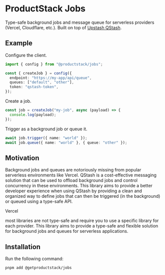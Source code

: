 # ProductStack Jobs

Type-safe background jobs and message queue for serverless providers (Vercel, Cloudflare, etc.). Built on top of
[Upstash QStash](https://upstash.com/docs/qstash/).

## Example

Configure the client.

```ts
import { config } from "@productstack/jobs";

const { createJob } = config({
  endpoint: "https://my-app/api/queue",
  queues: ["default", "other"],
  token: "qstash-token",
});
```

Create a job.

```ts
const job = createJob("my-job", async (payload) => {
  console.log(payload);
});
```

Trigger as a background job or queue it.

```ts
await job.trigger({ name: "world" });
await job.queue({ name: "world" }, { queue: "other" });
```

## Motivation

Background jobs and queues are notoriously missing from popular serverless environments like Vercel. QStash is a cost-effective messaging solution that can be used to offload background jobs and control concurrency in these environments. This library aims to provide a better developer experience when using QStash by providing a clean and organized way to define jobs that can then be triggered (in the background) or queued using a type-safe API.

Vercel

most libraries are not type-safe and
require you to use a specific library for each provider. This library aims to provide a type-safe and flexible solution for
background jobs and queues for serverless applications.

## Installation

Run the following command:

```sh
pnpm add @getproductstack/jobs
```
